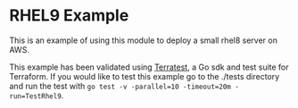 # RHEL9 Example

This is an example of using this module to deploy a small rhel8 server on AWS.

This example has been validated using [Terratest](https://terratest.gruntwork.io/), a Go sdk and test suite for Terraform.
If you would like to test this example go to the ./tests directory and run the test with `go test -v -parallel=10 -timeout=20m -run=TestRhel9`.
